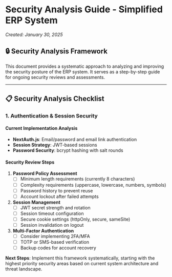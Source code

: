 # Security Analysis Guide - Simplified ERP System

*Created: January 30, 2025*

## 🔒 **Security Analysis Framework**

This document provides a systematic approach to analyzing and improving the security posture of the ERP system. It serves as a step-by-step guide for ongoing security reviews and assessments.

---

## 📋 **Security Analysis Checklist**

### **1. Authentication & Session Security**

#### **Current Implementation Analysis**
- **NextAuth.js**: Email/password and email link authentication
- **Session Strategy**: JWT-based sessions
- **Password Security**: bcrypt hashing with salt rounds

#### **Security Review Steps**
1. **Password Policy Assessment**
   - [ ] Minimum length requirements (currently 8 characters)
   - [ ] Complexity requirements (uppercase, lowercase, numbers, symbols)
   - [ ] Password history to prevent reuse
   - [ ] Account lockout after failed attempts

2. **Session Management**
   - [ ] JWT secret strength and rotation
   - [ ] Session timeout configuration
   - [ ] Secure cookie settings (httpOnly, secure, sameSite)
   - [ ] Session invalidation on logout

3. **Multi-Factor Authentication**
   - [ ] Consider implementing 2FA/MFA
   - [ ] TOTP or SMS-based verification
   - [ ] Backup codes for account recovery

**Next Steps**: Implement this framework systematically, starting with the highest priority security areas based on current system architecture and threat landscape.
